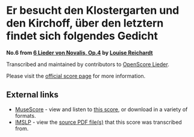 
# Er besucht den Klostergarten und den Kirchoff, über den letztern findet sich folgendes Gedicht

__No.6 from [6 Lieder von Novalis, Op.4](..) by [Louise Reichardt](../..)__

Transcribed and maintained by contributors to [OpenScore Lieder].

Please visit the [official score page] for more information.

[official score page]: https://musescore.com/openscore-lieder-corpus/scores/5002078
[OpenScore Lieder]: https://musescore.com/openscore-lieder-corpus

## External links

- [MuseScore] - view and listen to [this score][MuseScore], or download in a variety of formats.
- [IMSLP] - view the [source PDF file(s)][IMSLP] that this score was transcribed from.

[MuseScore]: https://musescore.com/score/5002078
[IMSLP]: https://imslp.org/wiki/Special:ReverseLookup/511862
